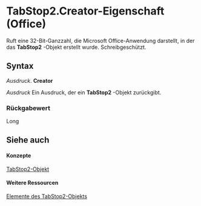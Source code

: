 
# TabStop2.Creator-Eigenschaft (Office)

Ruft eine 32-Bit-Ganzzahl, die Microsoft Office-Anwendung darstellt, in der das  **TabStop2** -Objekt erstellt wurde. Schreibgeschützt.


## Syntax

 _Ausdruck_. **Creator**

 _Ausdruck_ Ein Ausdruck, der ein **TabStop2** -Objekt zurückgibt.


### Rückgabewert

Long


## Siehe auch


#### Konzepte


[TabStop2-Objekt](fee461a9-684b-e6c2-a74a-d0aa161d0d9c.md)
#### Weitere Ressourcen


[Elemente des TabStop2-Objekts](http://msdn.microsoft.com/library/e917b4b4-3df3-93a1-3cf8-ce65edc5f18e%28Office.15%29.aspx)